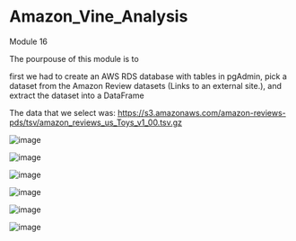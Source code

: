 # Amazon_Vine_Analysis
Module 16

The pourpouse of this module is to 

first we had to create an AWS RDS database with tables in pgAdmin, pick a dataset from the Amazon Review datasets (Links to an external site.), and extract the dataset into a DataFrame

The data that we select was:
https://s3.amazonaws.com/amazon-reviews-pds/tsv/amazon_reviews_us_Toys_v1_00.tsv.gz


![image](https://user-images.githubusercontent.com/96089967/166342034-6c817313-41f3-404d-8b85-30860003e71c.png)



![image](https://user-images.githubusercontent.com/96089967/166341104-00748956-c59a-402a-a2f5-d5218d1eb58e.png)



![image](https://user-images.githubusercontent.com/96089967/166341170-7388ee6d-c8af-42e5-894a-f46f53cf1c1f.png)




![image](https://user-images.githubusercontent.com/96089967/166341286-926bcd7b-2f6c-4146-96be-d3bf175d637b.png)



![image](https://user-images.githubusercontent.com/96089967/166341329-9319cad3-2e55-480c-b093-1c48c123c4c4.png)



![image](https://user-images.githubusercontent.com/96089967/166341372-ca22b575-b2c6-44cd-b369-82ea9c913c4d.png)
